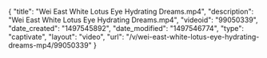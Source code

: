 {
    "title": "Wei East White Lotus Eye Hydrating Dreams.mp4",
    "description": "Wei East White Lotus Eye Hydrating Dreams.mp4",
    "videoid": "99050339",
    "date_created": "1497545892",
    "date_modified": "1497546774",
    "type": "captivate",
    "layout": "video",
    "url": "\/v\/wei-east-white-lotus-eye-hydrating-dreams-mp4\/99050339"
}